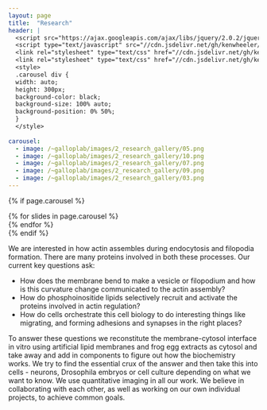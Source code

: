 ```yaml
---
layout: page
title:  "Research"
header: |
  <script src="https://ajax.googleapis.com/ajax/libs/jquery/2.0.2/jquery.min.js"></script>
  <script type="text/javascript" src="//cdn.jsdelivr.net/gh/kenwheeler/slick@1.8.1/slick/slick.min.js"></script>
  <link rel="stylesheet" type="text/css" href="//cdn.jsdelivr.net/gh/kenwheeler/slick@1.8.1/slick/slick.css"/>
  <link rel="stylesheet" type="text/css" href="//cdn.jsdelivr.net/gh/kenwheeler/slick@1.8.1/slick/slick-theme.css"/>
  <style>
  .carousel div {
  width: auto;
  height: 300px;
  background-color: black;
  background-size: 100% auto;
  background-position: 0% 50%;
  }
  </style>
  
carousel:
  - image: /~galloplab/images/2_research_gallery/05.png
  - image: /~galloplab/images/2_research_gallery/10.png
  - image: /~galloplab/images/2_research_gallery/07.png
  - image: /~galloplab/images/2_research_gallery/09.png
  - image: /~galloplab/images/2_research_gallery/03.png
---
```


{% if page.carousel %}
<div class='carousel'>
  {% for slides in page.carousel %}
  <div style="background-image: url({{ slides.image }});"></div>
  {% endfor %}
</div>
<script type="text/javascript">
    $(document).ready(function(){
      $('.carousel').slick({
        slidesToShow: 1,
	autoplay: true,
	autoplaySpeed: 5000,
	fade: true,
	cssEase: 'linear',
        dots: true,
        arrows: false,
      });
    });
</script>
{% endif %}

We are interested in how actin assembles during endocytosis and filopodia formation. There are many proteins involved in both these processes. Our current key questions ask:

* How does the membrane bend to make a vesicle or filopodium and how is this curvature change communicated to the actin assembly?
* How do phosphoinositide lipids selectively recruit and activate the proteins involved in actin regulation?
* How do cells orchestrate this cell biology to do interesting things like migrating, and forming adhesions and synapses in the right places?

To answer these questions we reconstitute the membrane-cytosol interface in vitro using artificial lipid membranes and frog egg extracts as cytosol and take away and add in components to figure out how the biochemistry works. We try to find the essential crux of the answer and then take this into cells - neurons, Drosophila embryos or cell culture depending on what we want to know. We use quantitative imaging in all our work. We believe in collaborating with each other, as well as working on our own individual projects, to achieve common goals.